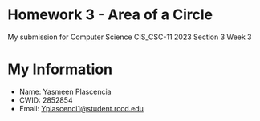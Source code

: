 # Homework 3 - Area of a Circle

My submission for Computer Science CIS_CSC-11 2023 Section 3 Week 3

# My Information

* Name: Yasmeen Plascencia
* CWID: 2852854
* Email: Yplascenci1@student.rccd.edu 
